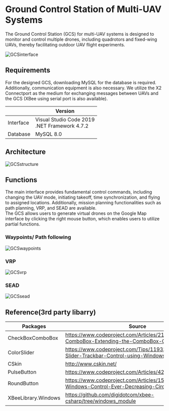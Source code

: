 # Ground Control Station of Multi-UAV Systems
The Ground Control Station (GCS) for multi-UAV systems is designed to monitor and control multiple drones, including quadrotors and fixed-wing UAVs, thereby facilitating outdoor UAV flight experiments.

![GCSinterface](https://github.com/jerryfungi/GroundControlStation_of_Multi-UAV_Systems/assets/112320576/fbb89762-5b9a-454f-8c0f-4d2db87cd5f0)

## Requirements
For the designed GCS, downloading MySQL for the database is required. Additionally, communication equipment is also necessary. We utilize the X2 Connectport as the medium for exchanging messages between UAVs and the GCS (XBee using serial port is also available).

|   | Version  |
| ------------ | ------------ |
| Interface  | Visual Studio Code 2019<br> .NET Framework 4.7.2  |
| Database  | MySQL 8.0  |   |

## Architecture
![GCSstructure](https://github.com/jerryfungi/GroundControlStation_of_Multi-UAV_Systems/assets/112320576/9d9fc11e-a0bc-464a-ace0-c09fb40b1ea5)

## Functions
The main interface provides fundamental control commands, including changing the UAV mode, initiating takeoff, time synchronization, and flying to assigned locations. Additionally, mission planning functionalities such as path planning, VRP, and SEAD are available. <br>
The GCS allows users to generate virtual drones on the Google Map interface by clicking the right mouse button, which enables users to utilize partial functions.
### Waypoints/ Path following
![GCSwaypoints](https://github.com/jerryfungi/GroundControlStation_of_Multi-UAV_Systems/assets/112320576/ab346ec0-cdcb-4999-b274-4164afaf1f48)
### VRP
![GCSvrp](https://github.com/jerryfungi/GroundControlStation_of_Multi-UAV_Systems/assets/112320576/da793a72-4312-46ac-8622-91a2ffba0fc7)
### SEAD
![GCSsead](https://github.com/jerryfungi/GroundControlStation_of_Multi-UAV_Systems/assets/112320576/ce64e101-fc97-4721-9b5d-84ec42f9be7d)<br>

## Reference(3rd party libarry)
| Packages  | Source  |
| ------------ | ------------ |
| CheckBoxComboBox  | https://www.codeproject.com/Articles/21085/CheckBox-ComboBox-Extending-the-ComboBox-Class-and  |
| ColorSlider  | https://www.codeproject.com/Tips/1193311/Csharp-Slider-Trackbar-Control-using-Windows-Forms  |
| CSkin  | http://www.cskin.net/  |
| PulseButton  | https://www.codeproject.com/Articles/42968/Pulse-Button  |
| RoundButton  | https://www.codeproject.com/Articles/15730/RoundButton-Windows-Control-Ever-Decreasing-Circle  |
| XBeeLibrary.Windows  | https://github.com/digidotcom/xbee-csharp/tree/windows_module  |
